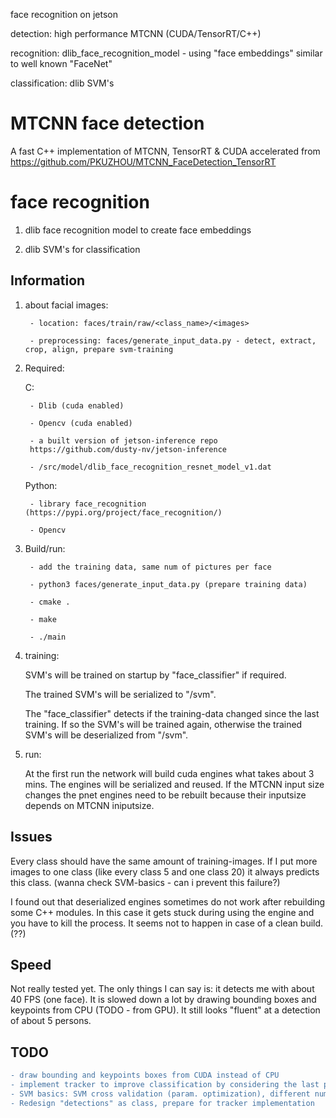 face recognition on jetson

detection: high performance MTCNN  (CUDA/TensorRT/C++)

recognition: dlib_face_recognition_model - using "face embeddings" similar to well known "FaceNet"

classification: dlib SVM's 


# MTCNN face detection

A fast C++ implementation of MTCNN, TensorRT & CUDA accelerated from https://github.com/PKUZHOU/MTCNN_FaceDetection_TensorRT

# face recognition

1. dlib face recognition model to create face embeddings
    
    
2. dlib SVM's for classification
    


## Information

1. about facial images: 

        - location: faces/train/raw/<class_name>/<images> 
    
        - preprocessing: faces/generate_input_data.py - detect, extract, crop, align, prepare svm-training 
        
    
2. Required:

    C:

        - Dlib (cuda enabled)
    
        - Opencv (cuda enabled)
    
        - a built version of jetson-inference repo 
        https://github.com/dusty-nv/jetson-inference
    
        - /src/model/dlib_face_recognition_resnet_model_v1.dat
    
    
    
    Python: 
    
        - library face_recognition (https://pypi.org/project/face_recognition/)
    
        - Opencv
    
    
3. Build/run: 

        - add the training data, same num of pictures per face
        
        - python3 faces/generate_input_data.py (prepare training data)

        - cmake .
    
        - make
    
        - ./main


4. training:
 
    SVM's will be trained on startup by "face_classifier" if required. 
    
    The trained SVM's will be serialized to "/svm". 
    
    The "face_classifier" detects if the training-data changed since the last training. If so the SVM's will be trained again, otherwise the trained SVM's will be deserialized from "/svm".
    
    
5. run:
    
    At the first run the network will build cuda engines what takes about 3 mins. The engines will be serialized and reused. If the MTCNN input size changes the pnet engines need to be rebuilt because their inputsize depends on MTCNN iniputsize.
    

## Issues

Every class should have the same amount of training-images. If I put more images to one class (like every class 5 and one class 20) it always predicts this class. (wanna check SVM-basics - can i prevent this failure?) 


I found out that deserialized engines sometimes do not work after rebuilding some C++ modules. In this case it gets stuck during using the engine and you have to kill the process. It seems not to happen in case of a clean build. (??)

## Speed

Not really tested yet. The only things I can say is: it detects me with about 40 FPS (one face). It is slowed down a lot by drawing bounding boxes and keypoints from CPU (TODO - from GPU). It still looks "fluent" at a detection of about 5 persons.

## TODO
```diff
- draw bounding and keypoints boxes from CUDA instead of CPU
- implement tracker to improve classification by considering the last predictions for the tracked face
- SVM basics: SVM cross validation (param. optimization), different number of training samples
- Redesign "detections" as class, prepare for tracker implementation
```
